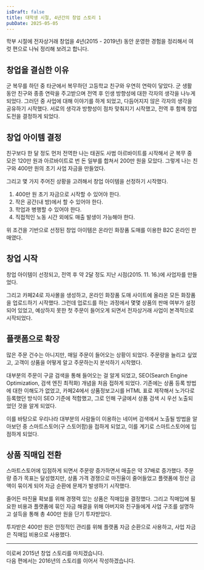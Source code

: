 ```yaml
---
isDraft: false
title: 대학생 시절, 4년간의 창업 스토리 1
pubDate: 2025-05-05
---
```


학부 시절에 전자상거래 창업을 4년(2015 - 2019년) 동안 운영한 경험을 정리해서 여럿 편으로 나눠 정리해 보려고 합니다.

## 창업을 결심한 이유

군 복무를 하던 중 타군에서 복무하던 고등학교 친구와 우연히 연락이 닿았다.
군 생활 동안 친구와 종종 연락을 주고받으며 전역 후 인생 방향성에 대한 각자의 생각을 나누게 되었다.
그러던 중 사업에 대해 이야기를 하게 되었고, 다듬어지지 않은 각자의 생각을 공유하기 시작했다.
서로의 생각과 방향성이 점차 맞춰지기 시작했고, 전역 후 함께 창업 도전을 결정하게 되었다.

## 창업 아이템 결정

친구보다 한 달 정도 먼저 전역한 나는 태권도 사범 아르바이트를 시작해서 군 복무 중 모은 120만 원과 아르바이트로 번 돈 일부를 합쳐서 200만 원을 모았다.
그렇게 나는 친구와 400만 원의 초기 사업 자금을 만들었다.

그리고 몇 가지 주어진 상황을 고려해서 창업 아이템을 선정하기 시작했다.

1. 400만 원 초기 자금으로 시작할 수 있어야 한다.
2. 작은 공간(내 방)에서 할 수 있어야 한다.
3. 학업과 병행할 수 있어야 한다.
4. 직접적인 노동 시간 외에도 매출 발생이 가능해야 한다.

위 조건을 기반으로 선정된 창업 아이템은 온라인 화장품 도매를 이용한 B2C 온라인 판매였다.

## 창업 시작

창업 아이템이 선정되고, 전역 후 약 2달 정도 지난 시점(2015. 11. 16.)에 사업자를 만들었다.

그리고 카페24로 자사몰을 생성하고, 온라인 화장품 도매 사이트에 올라온 모든 화장품을 업로드하기 시작했다.
그런데 업로드를 하는 과정에서 몇몇 상품의 판매 여부가 설정되어 있었고, 예상하지 못한 첫 주문이 들어오게 되면서 전자상거래 사업이 본격적으로 시작되었다.

## 플랫폼으로 확장

많은 주문 건수는 아니지만, 매일 주문이 들어오는 상황이 되었다.
주문량을 늘리고 싶었고, 고객이 상품을 어떻게 알고 주문하는지 분석하기 시작했다.

대부분의 주문이 구글 검색을 통해 들어오는 걸 알게 되었고, SEO(Search Engine Optimization, 검색 엔진 최적화) 개념을 처음 접하게 되었다.
기존에는 상품 등록 방법에 대한 이해도가 없었고, 카페24에서 상품정보고시를 HTML 표로 제작해서 노가다로 등록했던 방식이 SEO 기준에 적합했고, 그로 인해 구글에서 상품 검색 시 우선 노출되었던 것을 알게 되었다.

이를 바탕으로 우리나라 대부분의 사람들이 이용하는 네이버 검색에서 노출될 방법을 알아보던 중 스마트스토어(구 스토어팜)을 접하게 되었고, 이를 계기로 스마트스토어에 입점하게 되었다.

## 상품 직매입 전환

스마트스토어에 입점하게 되면서 주문량 증가하면서 매출은 약 37배로 증가했다.
주문량 증가 목표는 달성했지만, 상품 가격 경쟁으로 마진율이 줄어들었고 플랫폼에 정산 금액이 묶이게 되어 자금 순환에 문제가 발생하기 시작했다.

줄어든 마진율 확보를 위해 경쟁력 있는 상품은 직매입을 결정했다.
그리고 직매입에 필요한 비용과 플랫폼에 묶인 자금 해결을 위해 아버지와 친구들에게 사업 구조를 설명하고 설득을 통해 총 400만 원을 단기 투자받았다.

투자받은 400만 원은 안정적인 관리를 위해 플랫폼 자금 순환으로 사용하고, 사업 자금은 직매입 비용으로 사용했다.

---

이로써 2015년 창업 스토리를 마치겠습니다.   
다음 편에서는 2016년의 스토리를 이어서 작성하겠습니다.